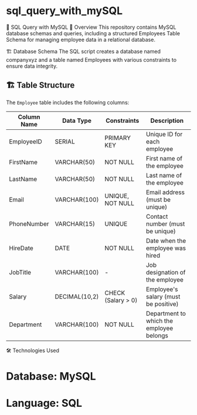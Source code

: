 # sql_query_with_mySQL

📌 SQL Query with MySQL
📖 Overview
This repository contains MySQL database schemas and queries, including a structured Employees Table Schema for managing employee data in a relational database.

🏗 Database Schema
The SQL script creates a database named companyxyz and a table named Employees with various constraints to ensure data integrity.

## 🏗️ Table Structure  

The `Employee` table includes the following columns:

| Column Name  | Data Type         | Constraints                      | Description                           |
|-------------|------------------|---------------------------------|---------------------------------------|
| EmployeeID  | SERIAL           | PRIMARY KEY                     | Unique ID for each employee          |
| FirstName   | VARCHAR(50)      | NOT NULL                         | First name of the employee           |
| LastName    | VARCHAR(50)      | NOT NULL                         | Last name of the employee            |
| Email       | VARCHAR(100)     | UNIQUE, NOT NULL                 | Email address (must be unique)       |
| PhoneNumber | VARCHAR(15)      | UNIQUE                           | Contact number (must be unique)      |
| HireDate    | DATE             | NOT NULL                         | Date when the employee was hired     |
| JobTitle    | VARCHAR(100)     | -                                | Job designation of the employee      |
| Salary      | DECIMAL(10,2)    | CHECK (Salary > 0)               | Employee's salary (must be positive) |
| Department  | VARCHAR(100)     | NOT NULL                         | Department to which the employee belongs |

🛠 Technologies Used
# Database: MySQL
# Language: SQL
